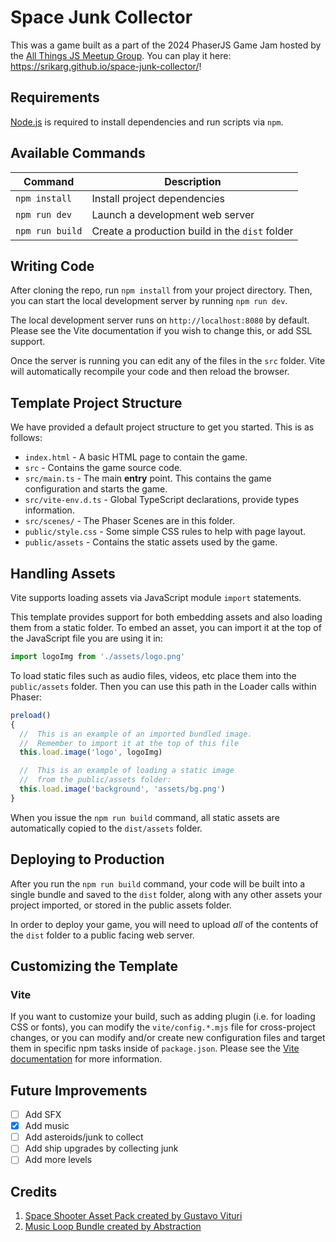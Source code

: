 # Space Junk Collector

This was a game built as a part of the 2024 PhaserJS Game Jam hosted by the
[All Things JS Meetup Group](https://www.meetup.com/all-things-js/). You can
play it here: <https://srikarg.github.io/space-junk-collector/>!

## Requirements

[Node.js](https://nodejs.org) is required to install dependencies and run
scripts via `npm`.

## Available Commands

| Command         | Description                                    |
| --------------- | ---------------------------------------------- |
| `npm install`   | Install project dependencies                   |
| `npm run dev`   | Launch a development web server                |
| `npm run build` | Create a production build in the `dist` folder |

## Writing Code

After cloning the repo, run `npm install` from your project directory. Then, you
can start the local development server by running `npm run dev`.

The local development server runs on `http://localhost:8080` by default. Please
see the Vite documentation if you wish to change this, or add SSL support.

Once the server is running you can edit any of the files in the `src` folder.
Vite will automatically recompile your code and then reload the browser.

## Template Project Structure

We have provided a default project structure to get you started. This is as
follows:

- `index.html` - A basic HTML page to contain the game.
- `src` - Contains the game source code.
- `src/main.ts` - The main **entry** point. This contains the game configuration
  and starts the game.
- `src/vite-env.d.ts` - Global TypeScript declarations, provide types
  information.
- `src/scenes/` - The Phaser Scenes are in this folder.
- `public/style.css` - Some simple CSS rules to help with page layout.
- `public/assets` - Contains the static assets used by the game.

## Handling Assets

Vite supports loading assets via JavaScript module `import` statements.

This template provides support for both embedding assets and also loading them
from a static folder. To embed an asset, you can import it at the top of the
JavaScript file you are using it in:

```js
import logoImg from './assets/logo.png'
```

To load static files such as audio files, videos, etc place them into the
`public/assets` folder. Then you can use this path in the Loader calls within
Phaser:

```js
preload()
{
  //  This is an example of an imported bundled image.
  //  Remember to import it at the top of this file
  this.load.image('logo', logoImg)

  //  This is an example of loading a static image
  //  from the public/assets folder:
  this.load.image('background', 'assets/bg.png')
}
```

When you issue the `npm run build` command, all static assets are automatically
copied to the `dist/assets` folder.

## Deploying to Production

After you run the `npm run build` command, your code will be built into a single
bundle and saved to the `dist` folder, along with any other assets your project
imported, or stored in the public assets folder.

In order to deploy your game, you will need to upload _all_ of the contents of
the `dist` folder to a public facing web server.

## Customizing the Template

### Vite

If you want to customize your build, such as adding plugin (i.e. for loading CSS
or fonts), you can modify the `vite/config.*.mjs` file for cross-project
changes, or you can modify and/or create new configuration files and target them
in specific npm tasks inside of `package.json`. Please see the
[Vite documentation](https://vitejs.dev/) for more information.

## Future Improvements

- [ ] Add SFX
- [x] Add music
- [ ] Add asteroids/junk to collect
- [ ] Add ship upgrades by collecting junk
- [ ] Add more levels

## Credits

1. [Space Shooter Asset Pack created by Gustavo Vituri](https://gvituri.itch.io/space-shooter)
2. [Music Loop Bundle created by Abstraction](https://tallbeard.itch.io/music-loop-bundle)
